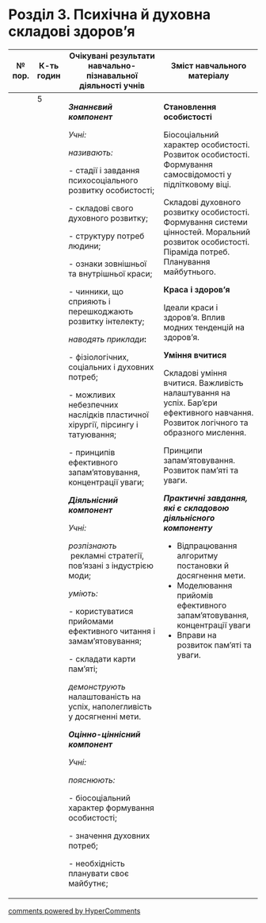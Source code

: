 <div id="hypercomments_widget" class="js-hypercomments-widget invisible"></div>

# Розділ 3. Психічна й духовна складові здоров’я

<table>
  <tr>
    <td width="10%" align="center"><b>№ пор.</b></td>
    <td width="10%" align="center"><b>К-ть годин</b></td>
    <td width="40%" align="center"><b>Очікувані результати навчально-пізнавальної діяльності учнів</b></td>
    <td width="40%" align="center"><b>Зміст навчального матеріалу</b></td>
  </tr>
<tbody>
  <tr>
<td width="10%" style="vertical-align:top !important;"></td>
<td width="10%" style="vertical-align:top !important;">5</td>
    <td width="40%" style="vertical-align:top !important;">
<p><strong><em>Знаннєвий компонент</em></strong></p>
<p><em>Учні:</em></p>
<p><em>називають:</em></p>
<p>- стадії і завдання психосоціального розвитку особистості;</p>
<p>- складові свого духовного розвитку;</p>
<p>- структуру потреб людини;</p>
<p>- ознаки зовнішньої та внутрішньої краси;</p>
<p>- чинники, що сприяють і перешкоджають розвитку інтелекту;</p>
<p><em>наводять приклади</em><strong>: </strong></p>
<p>- фізіологічних, соціальних і духовних потреб;</p>
<p>- можливих небезпечних наслідків пластичної хірургії, пірсингу і татуювання;</p>
<p>- принципів ефективного запам&rsquo;ятовування, концентрації уваги;</p>
<p><strong><em>Діяльнісний компонент</em></strong></p>
<p><em>Учні:</em></p>
<p><em>розпізнають </em><strong>&nbsp;</strong>рекламні стратегії, пов&rsquo;язані з індустрією моди;</p>
<p><em>уміють:</em></p>
<p>- користуватися прийомами ефективного читання і замам&rsquo;ятовування;</p>
<p>- складати карти пам&rsquo;яті;</p>
<p><em>демонструють</em> налаштованість на успіх, наполегливість у досягненні мети.</p>
<p><strong><em>Оцінно-ціннісний компонент</em></strong></p>
<p><em>Учні:</em></p>
<p><em>пояснюють:</em> &nbsp;</p>
<p>- біосоціальний характер формування особистості;</p>
<p>- значення духовних потреб;</p>
<p>- необхідність планувати своє майбутнє; &nbsp;</p>
</td>
    <td width="40%" style="vertical-align:top !important;">
<p><strong>Становлення особистості</strong></p>
<p>Біосоціальний характер особистості. Розвиток особистості. Формування самосвідомості у підлітковому віці.</p>
<p>Складові духовного розвитку особистості. Формування системи цінностей. Моральний розвиток особистості. Піраміда потреб. Планування майбутнього.</p>
<p><strong>Краса і здоров&rsquo;я</strong></p>
<p>Ідеали краси і здоров&rsquo;я. Вплив модних тенденцій на здоров&rsquo;я.&nbsp;</p>
<p><strong>Уміння вчитися</strong></p>
<p>Складові уміння вчитися. Важливість налаштування на успіх. Бар&rsquo;єри ефективного навчання. Розвиток логічного та образного мислення.</p>
<p>Принципи запам&rsquo;ятовування. Розвиток пам&rsquo;яті та уваги.</p>
<p><strong><em>Практичні завдання, які є складовою діяльнісного компоненту</em></strong></p>
<ul>
<li>Відпрацювання алгоритму постановки й досягнення мети.</li>
<li>Моделювання прийомів ефективного запам&rsquo;ятовування, концентрації уваги</li>
<li>Вправи на розвиток пам&rsquo;яті та уваги.</li>
</ul>
</td>
  </tr>
</tbody>
</table>

<div class="js-hypercomments-container">
<a href="http://hypercomments.com" class="hc-link" title="comments widget">comments powered by HyperComments</a>
</div>